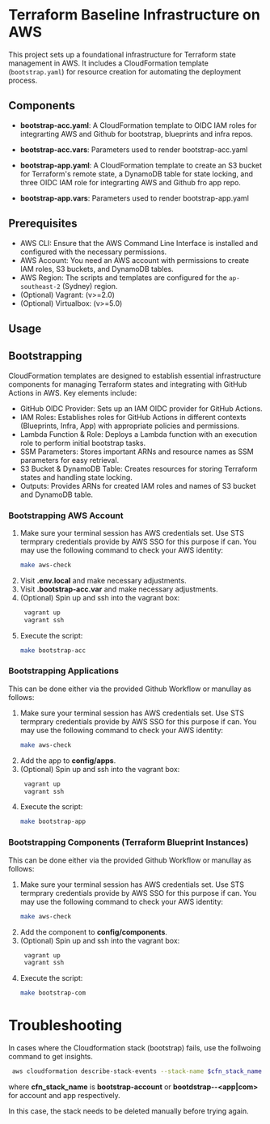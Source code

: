 # Terraform Baseline Infrastructure on AWS

This project sets up a foundational infrastructure for Terraform state management in AWS. It includes a CloudFormation template (`bootstrap.yaml`) for resource creation for automating the deployment process.

## Components

- **bootstrap-acc.yaml**: A CloudFormation template to OIDC IAM roles for integrarting AWS and Github for bootstrap, blueprints and infra repos.

- **bootstrap-acc.vars**: Parameters used to render bootstrap-acc.yaml

- **bootstrap-app.yaml**: A CloudFormation template to create an S3 bucket for Terraform's remote state, a DynamoDB table for state locking, and three OIDC IAM role for integrarting AWS and Github fro app repo. 

- **bootstrap-app.vars**: Parameters used to render bootstrap-app.yaml


## Prerequisites

- AWS CLI: Ensure that the AWS Command Line Interface is installed and configured with the necessary permissions.
- AWS Account: You need an AWS account with permissions to create IAM roles, S3 buckets, and DynamoDB tables.
- AWS Region: The scripts and templates are configured for the `ap-southeast-2` (Sydney) region.
- (Optional) Vagrant: (v>=2.0)
- (Optional) Virtualbox: (v>=5.0)
## Usage

## Bootstrapping

CloudFormation templates are designed to establish essential infrastructure components for managing Terraform states and integrating with GitHub Actions in AWS. Key elements include:

- GitHub OIDC Provider: Sets up an IAM OIDC provider for GitHub Actions.
- IAM Roles: Establishes roles for GitHub Actions in different contexts (Blueprints, Infra, App) with appropriate policies and permissions.
- Lambda Function & Role: Deploys a Lambda function with an execution role to perform initial bootstrap tasks.
- SSM Parameters: Stores important ARNs and resource names as SSM parameters for easy retrieval.
- S3 Bucket & DynamoDB Table: Creates resources for storing Terraform states and handling state locking.
- Outputs: Provides ARNs for created IAM roles and names of S3 bucket and DynamoDB table.

### Bootstrapping AWS Account

1. Make sure your terminal session has AWS credentials set. Use STS termprary credentials provide by AWS SSO for this purpose if can. You may use the following command to check your AWS identity:
   ```bash
   make aws-check
   ```
2. Visit **.env.local** and make necessary adjustments.
3. Visit **.bootstrap-acc.var** and make necessary adjustments.
4. (Optional) Spin up and ssh into the vagrant box:
   ```bash
    vagrant up
    vagrant ssh
   ```
5. Execute the script:
   ```bash
   make bootstrap-acc
   ```
### Bootstrapping Applications
This can be done either via the provided Github Workflow or manullay as follows:

1. Make sure your terminal session has AWS credentials set. Use STS termprary credentials provide by AWS SSO for this purpose if can. You may use the following command to check your AWS identity:
   ```bash
   make aws-check
   ```
2. Add the app to **config/apps**.
3. (Optional) Spin up and ssh into the vagrant box:
   ```bash
    vagrant up
    vagrant ssh
   ```
4. Execute the script:
   ```bash
   make bootstrap-app
   ```

### Bootstrapping Components (Terraform Blueprint Instances)
This can be done either via the provided Github Workflow or manullay as follows:

1. Make sure your terminal session has AWS credentials set. Use STS termprary credentials provide by AWS SSO for this purpose if can. You may use the following command to check your AWS identity:
   ```bash
   make aws-check
   ```
2. Add the component to **config/components**.
3. (Optional) Spin up and ssh into the vagrant box:
   ```bash
    vagrant up
    vagrant ssh
   ```
4. Execute the script:
   ```bash
   make bootstrap-com
   ```

# Troubleshooting
In cases where the Cloudformation stack (bootstrap) fails, use the follwoing command to get insights.
   ```bash
    aws cloudformation describe-stack-events --stack-name $cfn_stack_name --region ap-southeast-2 --query 'StackEvents[0].ResourceStatusReason' --output text
   ```
where **cfn_stack_name** is **bootstrap-account** or **bootdstrap-<stack>-<app|com><env>** for account and app respectively.

In this case, the stack needs to be deleted manually before trying again.
